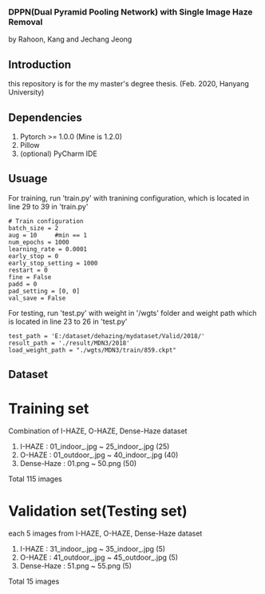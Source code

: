 ### DPPN(Dual Pyramid Pooling Network) with Single Image Haze Removal
by Rahoon, Kang and Jechang Jeong

## Introduction
this repository is for the my master's degree thesis. (Feb. 2020, Hanyang University)

## Dependencies
1. Pytorch >= 1.0.0 (Mine is 1.2.0)
2. Pillow
3. (optional) PyCharm IDE

## Usuage
For training, run 'train.py' with tranining configuration, which is located in line 29 to 39 in 'train.py'
```shell
# Train configuration
batch_size = 2
aug = 10     #min == 1
num_epochs = 1000
learning_rate = 0.0001
early_stop = 0
early_stop_setting = 1000
restart = 0
fine = False
padd = 0
pad_setting = [0, 0]
val_save = False
```

For testing, run 'test.py' with weight in '/wgts' folder and weight path which is located in line 23 to 26 in 'test.py'
```shell
test_path = 'E:/dataset/dehazing/mydataset/Valid/2018/'
result_path = './result/MDN3/2018'
load_weight_path = "./wgts/MDN3/train/859.ckpt"
```

## Dataset

# Training set
Combination of I-HAZE, O-HAZE, Dense-Haze dataset
1. I-HAZE : 01_indoor_.jpg ~ 25_indoor_.jpg (25)
2. O-HAZE : 01_outdoor_.jpg ~ 40_indoor_.jpg (40)
3. Dense-Haze : 01.png ~ 50.png (50)

Total 115 images

# Validation set(Testing set)
each 5 images from I-HAZE, O-HAZE, Dense-Haze dataset
1. I-HAZE : 31_indoor_.jpg ~ 35_indoor_.jpg (5)
2. O-HAZE : 41_outdoor_.jpg ~ 45_outdoor_.jpg (5)
3. Dense-Haze : 51.png ~ 55.png (5)

Total 15 images
